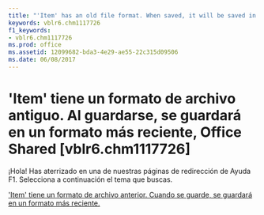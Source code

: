 ```yaml
---
title: "'Item' has an old file format. When saved, it will be saved in a newer format., Office Shared [vblr6.chm1117726]"
keywords: vblr6.chm1117726
f1_keywords:
- vblr6.chm1117726
ms.prod: office
ms.assetid: 12099682-bda3-4e29-ae55-22c315d09506
ms.date: 06/08/2017
---
```





# 'Item' tiene un formato de archivo antiguo. Al guardarse, se guardará en un formato más reciente, Office Shared [vblr6.chm1117726]

¡Hola! Has aterrizado en una de nuestras páginas de redirección de Ayuda F1. Selecciona a continuación el tema que buscas.


 ['Item' tiene un formato de archivo anterior. Cuando se guarde, se guardará en un formato más reciente.](http://msdn.microsoft.com/library/-item-has-an-old-file-format.-when-saved-it-will-be-saved-in-a-newer-format.%28Office.15%29.aspx)


